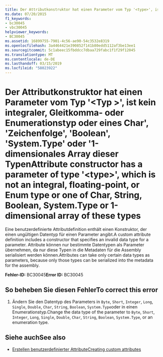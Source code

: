 ```yaml
---
title: Der Attributkonstruktor hat einen Parameter vom Typ '<type>', ist kein integraler, Gleitkomma- oder Enumerationstyp oder eines Char ',' Zeichenfolge ',' Boolean ',' System.Type 'oder' 1-dimensionales Array dieser Typen
ms.date: 07/20/2015
f1_keywords:
- bc30045
- vbc30045
helpviewer_keywords:
- BC30045
ms.assetid: 16899755-7901-4c56-ae90-54c3532e8319
ms.openlocfilehash: 3a4464421e390852f141b80edd5112af3be13ee1
ms.sourcegitcommit: 5c1abeec15fbddcc7dbaa729fabc1f1f29f12045
ms.translationtype: MT
ms.contentlocale: de-DE
ms.lasthandoff: 03/15/2019
ms.locfileid: "58023922"
---
```

# <a name="attribute-constructor-has-a-parameter-of-type-type-which-is-not-an-integral-floating-point-or-enum-type-or-one-of-char-string-boolean-systemtype-or-1-dimensional-array-of-these-types"></a><span data-ttu-id="cf0a9-102">Der Attributkonstruktor hat einen Parameter vom Typ '\<Typ >', ist kein integraler, Gleitkomma- oder Enumerationstyp oder eines Char', 'Zeichenfolge', 'Boolean', 'System.Type' oder '1-dimensionales Array dieser Typen</span><span class="sxs-lookup"><span data-stu-id="cf0a9-102">Attribute constructor has a parameter of type '\<type>', which is not an integral, floating-point, or Enum type or one of Char, String, Boolean, System.Type or 1-dimensional array of these types</span></span>
<span data-ttu-id="cf0a9-103">Eine benutzerdefinierte Attributdefinition enthält einen Konstruktor, der einen ungültigen Datentyp für einen Parameter angibt.</span><span class="sxs-lookup"><span data-stu-id="cf0a9-103">A custom attribute definition includes a constructor that specifies an invalid data type for a parameter.</span></span> <span data-ttu-id="cf0a9-104">Attribute können nur bestimmte Datentypen als Parameter übernehmen, da nur diese Typen in die Metadaten für die Assembly serialisiert werden können.</span><span class="sxs-lookup"><span data-stu-id="cf0a9-104">Attributes can take only certain data types as parameters, because only those types can be serialized into the metadata for the assembly.</span></span>  
  
 <span data-ttu-id="cf0a9-105">**Fehler-ID:** BC30045</span><span class="sxs-lookup"><span data-stu-id="cf0a9-105">**Error ID:** BC30045</span></span>  
  
## <a name="to-correct-this-error"></a><span data-ttu-id="cf0a9-106">So beheben Sie diesen Fehler</span><span class="sxs-lookup"><span data-stu-id="cf0a9-106">To correct this error</span></span>  
  
1.  <span data-ttu-id="cf0a9-107">Ändern Sie den Datentyp des Parameters in `Byte`, `Short`, `Integer`, `Long`, `Single`, `Double`, `Char`, `String`, `Boolean`, `System.Type`oder in einen Enumerationstyp.</span><span class="sxs-lookup"><span data-stu-id="cf0a9-107">Change the data type of the parameter to `Byte`, `Short`, `Integer`, `Long`, `Single`, `Double`, `Char`, `String`, `Boolean`, `System.Type`, or an enumeration type.</span></span>  
  
## <a name="see-also"></a><span data-ttu-id="cf0a9-108">Siehe auch</span><span class="sxs-lookup"><span data-stu-id="cf0a9-108">See also</span></span>

- [<span data-ttu-id="cf0a9-109">Erstellen benutzerdefinierter Attribute</span><span class="sxs-lookup"><span data-stu-id="cf0a9-109">Creating custom attributes</span></span>](~/docs/visual-basic/programming-guide/concepts/attributes/creating-custom-attributes.md)
